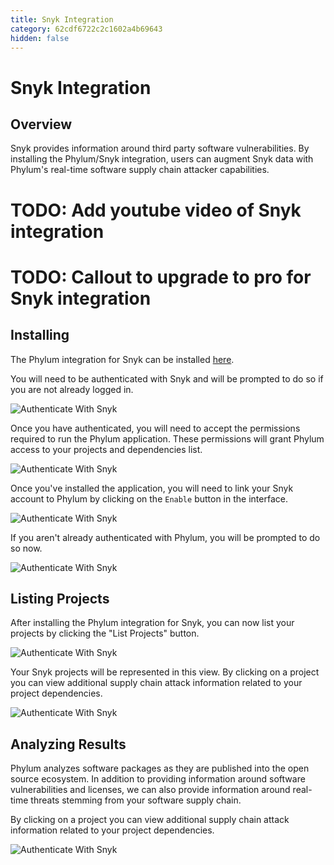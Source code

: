 ```yaml
---
title: Snyk Integration
category: 62cdf6722c2c1602a4b69643
hidden: false
---
```

# Snyk Integration

## Overview

Snyk provides information around third party software vulnerabilities. By installing the Phylum/Snyk integration, users can augment Snyk data with Phylum's real-time software supply chain attacker capabilities.

# TODO: Add youtube video of Snyk integration

# TODO: Callout to upgrade to pro for Snyk integration

## Installing
The Phylum integration for Snyk can be installed [here](https://snyk.phylum.io).

You will need to be authenticated with Snyk and will be prompted to do so if you are not already logged in.

![Authenticate With Snyk](https://raw.githubusercontent.com/phylum-dev/documentation/main/assets/snky_auth.png)

Once you have authenticated, you will need to accept the permissions required to run the Phylum application. These permissions will grant Phylum access to your projects and dependencies list.

![Authenticate With Snyk](https://raw.githubusercontent.com/phylum-dev/documentation/main/assets/snky_auth.png)

Once you've installed the application, you will need to link your Snyk account to Phylum by clicking on the `Enable` button in the interface.

![Authenticate With Snyk](https://raw.githubusercontent.com/phylum-dev/documentation/main/assets/snky_auth.png)

If you aren't already authenticated with Phylum, you will be prompted to do so now.

![Authenticate With Snyk](https://raw.githubusercontent.com/phylum-dev/documentation/main/assets/snky_auth.png)

## Listing Projects
After installing the Phylum integration for Snyk, you can now list your projects by clicking the "List Projects" button.

![Authenticate With Snyk](https://raw.githubusercontent.com/phylum-dev/documentation/main/assets/snky_auth.png)

Your Snyk projects will be represented in this view. By clicking on a project you can view additional supply chain attack information related to your project dependencies.

![Authenticate With Snyk](https://raw.githubusercontent.com/phylum-dev/documentation/main/assets/snky_auth.png)

## Analyzing Results
Phylum analyzes software packages as they are published into the open source ecosystem. In addition to providing information around software vulnerabilities and licenses, we can also provide information around real-time threats stemming from your software supply chain.

By clicking on a project you can view additional supply chain attack information related to your project dependencies.

![Authenticate With Snyk](https://raw.githubusercontent.com/phylum-dev/documentation/main/assets/snky_auth.png)
